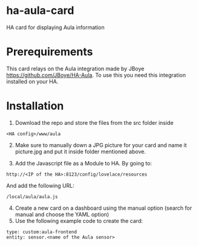 # ha-aula-card
HA card for displaying Aula information

# Prerequirements

This card relays on the Aula integration made by JBoye <https://github.com/JBoye/HA-Aula>. To use this you need this integration installed on your HA.

# Installation

1. Download the repo and store the files from the src folder inside 
``` 
<HA config>/www/aula
```


2. Make sure to manually down a JPG picture for your card and name it picture.jpg and put it inside folder mentioned above.
 
3. Add the Javascript file as a Module to HA. By going to:
 ``` 
 http://<IP of the HA>:8123/config/lovelace/resources
 ```
 And add the following URL:
 ``` 
 /local/aula/aula.js
 ``` 

4. Create a new card on a dashboard using the manual option (search for manual and choose the YAML option)
5. Use the following example code to create the card:
 ``` 
 type: custom:aula-frontend
 entity: sensor.<name of the Aula sensor>
 ```
